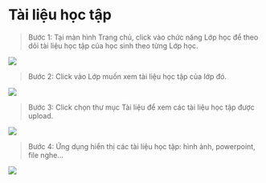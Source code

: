 # Tài liệu học tập

> Bước 1: Tại màn hình Trang chủ, click vào chức năng Lớp học để theo dõi tài liệu học tập của học sinh theo từng Lớp học.

![](../.gitbook/assets/22%20%281%29.jpg)

> Bước 2: Click vào Lớp muốn xem tài liệu học tập của lớp đó.

![](../.gitbook/assets/12%20%281%29.jpg)

> Bước 3: Click chọn thư mục Tài liệu để xem các tài liệu học tập được upload.

![](../.gitbook/assets/14%20%281%29.jpg)

> Bước 4: Ứng dụng hiển thị các tài liệu học tập: hình ảnh, powerpoint, file nghe...

![](../.gitbook/assets/50504c12fdea09b450fb.jpg)

